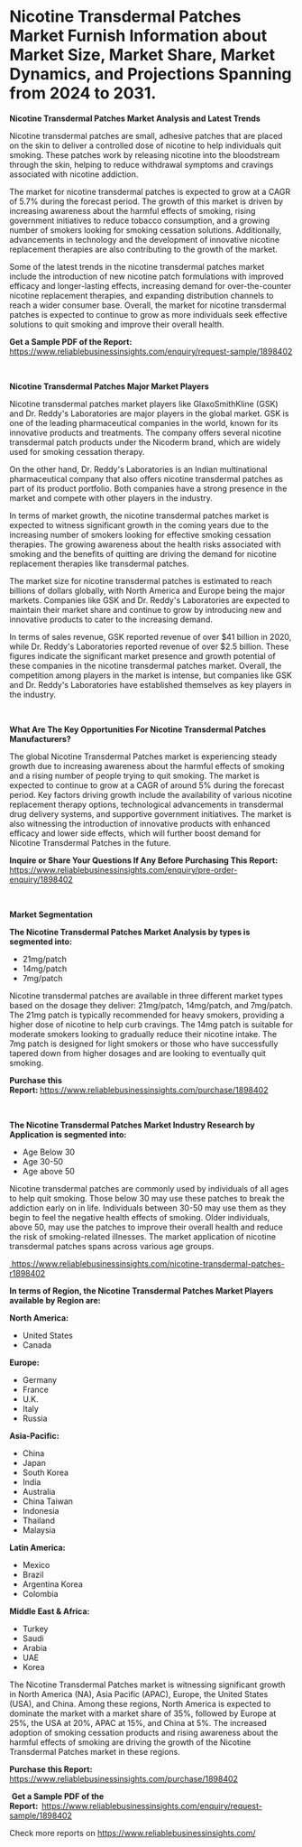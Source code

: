 <p><h1>Nicotine Transdermal Patches Market Furnish Information about Market Size, Market Share, Market Dynamics, and Projections Spanning from 2024 to 2031.</h1></p><p><strong>Nicotine Transdermal Patches Market Analysis and Latest Trends</strong></p>
<p><p>Nicotine transdermal patches are small, adhesive patches that are placed on the skin to deliver a controlled dose of nicotine to help individuals quit smoking. These patches work by releasing nicotine into the bloodstream through the skin, helping to reduce withdrawal symptoms and cravings associated with nicotine addiction.</p><p>The market for nicotine transdermal patches is expected to grow at a CAGR of 5.7% during the forecast period. The growth of this market is driven by increasing awareness about the harmful effects of smoking, rising government initiatives to reduce tobacco consumption, and a growing number of smokers looking for smoking cessation solutions. Additionally, advancements in technology and the development of innovative nicotine replacement therapies are also contributing to the growth of the market.</p><p>Some of the latest trends in the nicotine transdermal patches market include the introduction of new nicotine patch formulations with improved efficacy and longer-lasting effects, increasing demand for over-the-counter nicotine replacement therapies, and expanding distribution channels to reach a wider consumer base. Overall, the market for nicotine transdermal patches is expected to continue to grow as more individuals seek effective solutions to quit smoking and improve their overall health.</p></p>
<p><strong>Get a Sample PDF of the Report:&nbsp;</strong> <a href="https://www.reliablebusinessinsights.com/enquiry/request-sample/1898402">https://www.reliablebusinessinsights.com/enquiry/request-sample/1898402</a></p>
<p>&nbsp;</p>
<p><strong>Nicotine Transdermal Patches Major Market Players</strong></p>
<p><p>Nicotine transdermal patches market players like GlaxoSmithKline (GSK) and Dr. Reddy's Laboratories are major players in the global market. GSK is one of the leading pharmaceutical companies in the world, known for its innovative products and treatments. The company offers several nicotine transdermal patch products under the Nicoderm brand, which are widely used for smoking cessation therapy.</p><p>On the other hand, Dr. Reddy's Laboratories is an Indian multinational pharmaceutical company that also offers nicotine transdermal patches as part of its product portfolio. Both companies have a strong presence in the market and compete with other players in the industry.</p><p>In terms of market growth, the nicotine transdermal patches market is expected to witness significant growth in the coming years due to the increasing number of smokers looking for effective smoking cessation therapies. The growing awareness about the health risks associated with smoking and the benefits of quitting are driving the demand for nicotine replacement therapies like transdermal patches.</p><p>The market size for nicotine transdermal patches is estimated to reach billions of dollars globally, with North America and Europe being the major markets. Companies like GSK and Dr. Reddy's Laboratories are expected to maintain their market share and continue to grow by introducing new and innovative products to cater to the increasing demand.</p><p>In terms of sales revenue, GSK reported revenue of over $41 billion in 2020, while Dr. Reddy's Laboratories reported revenue of over $2.5 billion. These figures indicate the significant market presence and growth potential of these companies in the nicotine transdermal patches market. Overall, the competition among players in the market is intense, but companies like GSK and Dr. Reddy's Laboratories have established themselves as key players in the industry.</p></p>
<p>&nbsp;</p>
<p><strong>What Are The Key Opportunities For Nicotine Transdermal Patches Manufacturers?</strong></p>
<p><p>The global Nicotine Transdermal Patches market is experiencing steady growth due to increasing awareness about the harmful effects of smoking and a rising number of people trying to quit smoking. The market is expected to continue to grow at a CAGR of around 5% during the forecast period. Key factors driving growth include the availability of various nicotine replacement therapy options, technological advancements in transdermal drug delivery systems, and supportive government initiatives. The market is also witnessing the introduction of innovative products with enhanced efficacy and lower side effects, which will further boost demand for Nicotine Transdermal Patches in the future.</p></p>
<p><strong>Inquire or Share Your Questions If Any Before Purchasing This Report:</strong> <a href="https://www.reliablebusinessinsights.com/enquiry/pre-order-enquiry/1898402">https://www.reliablebusinessinsights.com/enquiry/pre-order-enquiry/1898402</a></p>
<p>&nbsp;</p>
<p><strong>Market Segmentation</strong></p>
<p><strong>The Nicotine Transdermal Patches Market Analysis by types is segmented into:</strong></p>
<p><ul><li>21mg/patch</li><li>14mg/patch</li><li>7mg/patch</li></ul></p>
<p><p>Nicotine transdermal patches are available in three different market types based on the dosage they deliver: 21mg/patch, 14mg/patch, and 7mg/patch. The 21mg patch is typically recommended for heavy smokers, providing a higher dose of nicotine to help curb cravings. The 14mg patch is suitable for moderate smokers looking to gradually reduce their nicotine intake. The 7mg patch is designed for light smokers or those who have successfully tapered down from higher dosages and are looking to eventually quit smoking.</p></p>
<p><strong>Purchase this Report:&nbsp;</strong><a href="https://www.reliablebusinessinsights.com/purchase/1898402">https://www.reliablebusinessinsights.com/purchase/1898402</a></p>
<p>&nbsp;</p>
<p><strong>The Nicotine Transdermal Patches Market Industry Research by Application is segmented into:</strong></p>
<p><ul><li>Age Below 30</li><li>Age 30-50</li><li>Age above 50</li></ul></p>
<p><p>Nicotine transdermal patches are commonly used by individuals of all ages to help quit smoking. Those below 30 may use these patches to break the addiction early on in life. Individuals between 30-50 may use them as they begin to feel the negative health effects of smoking. Older individuals, above 50, may use the patches to improve their overall health and reduce the risk of smoking-related illnesses. The market application of nicotine transdermal patches spans across various age groups.</p></p>
<p><a href="https://www.reliablebusinessinsights.com/nicotine-transdermal-patches-r1898402">&nbsp;https://www.reliablebusinessinsights.com/nicotine-transdermal-patches-r1898402</a></p>
<p><strong>In terms of Region, the Nicotine Transdermal Patches Market Players available by Region are:</strong></p>
<p>
    <p> <strong> North America: </strong>
        <ul>
            <li>United States</li>
            <li>Canada</li>
        </ul>
        </p> 
    <p> <strong> Europe: </strong>
        <ul>
            <li>Germany</li>
            <li>France</li>
            <li>U.K.</li>
            <li>Italy</li>
            <li>Russia</li>
        </ul>
        </p> 
    <p> <strong> Asia-Pacific: </strong>
        <ul>
            <li>China</li>
            <li>Japan</li>
            <li>South Korea</li>
            <li>India</li>
            <li>Australia</li>
            <li>China Taiwan</li>
            <li>Indonesia</li>
            <li>Thailand</li>
            <li>Malaysia</li>
        </ul>
        </p> 
    <p> <strong> Latin America: </strong>
        <ul>
            <li>Mexico</li>
            <li>Brazil</li>
            <li>Argentina Korea</li>
            <li>Colombia</li>
        </ul>
        </p> 
    <p> <strong> Middle East & Africa: </strong>
        <ul>
            <li>Turkey</li>
            <li>Saudi</li>
            <li>Arabia</li>
            <li>UAE</li>
            <li>Korea</li>
        </ul>
    </p>
    </p>
<p><p>The Nicotine Transdermal Patches market is witnessing significant growth in North America (NA), Asia Pacific (APAC), Europe, the United States (USA), and China. Among these regions, North America is expected to dominate the market with a market share of 35%, followed by Europe at 25%, the USA at 20%, APAC at 15%, and China at 5%. The increased adoption of smoking cessation products and rising awareness about the harmful effects of smoking are driving the growth of the Nicotine Transdermal Patches market in these regions.</p></p>
<p><strong>Purchase this Report: </strong><a href="https://www.reliablebusinessinsights.com/purchase/1898402">https://www.reliablebusinessinsights.com/purchase/1898402</a></p>
<p>&nbsp;<strong>Get a Sample PDF of the Report:&nbsp;&nbsp;</strong><a href="https://www.reliablebusinessinsights.com/enquiry/request-sample/1898402">https://www.reliablebusinessinsights.com/enquiry/request-sample/1898402</a></p>
<p><strong></strong></p>
<p>Check more reports on <a href="https://www.reliablebusinessinsights.com/">https://www.reliablebusinessinsights.com/</a></p>